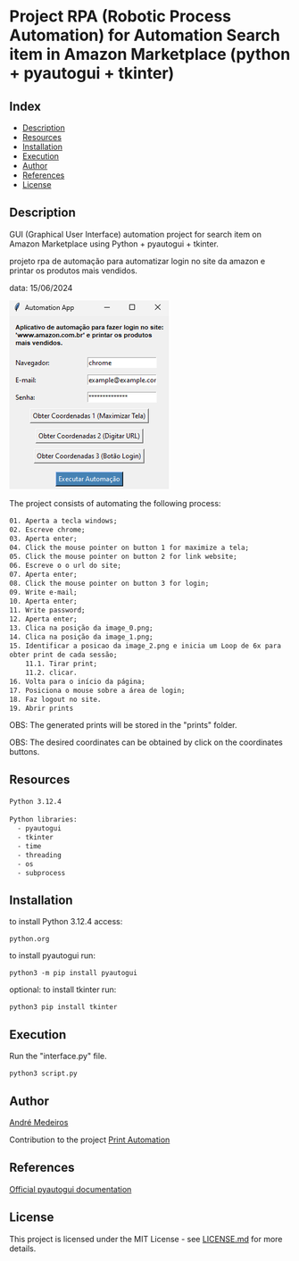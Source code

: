 # Project RPA (Robotic Process Automation) for Automation Search item in Amazon Marketplace (python + pyautogui + tkinter)

## Index
- [Description](#Description)
- [Resources](#Resources)
- [Installation](#Installation)
- [Execution](#Execution)
- [Author](#Author)
- [References](#References)
- [License](#License)

## Description
GUI (Graphical User Interface) automation project for search item on Amazon Marketplace using Python + pyautogui + tkinter.

projeto rpa de automação para automatizar login no site da amazon e printar os produtos mais vendidos.

data: 15/06/2024

![](images/App.png)

The project consists of automating the following process:
```
01. Aperta a tecla windows;
02. Escreve chrome;
03. Aperta enter;
04. Click the mouse pointer on button 1 for maximize a tela;
05. Click the mouse pointer on button 2 for link website;
06. Escreve o o url do site;
07. Aperta enter;
08. Click the mouse pointer on button 3 for login;
09. Write e-mail;
10. Aperta enter;
11. Write password;
12. Aperta enter;
13. Clica na posição da image_0.png;
14. Clica na posição da image_1.png;
15. Identificar a posicao da image_2.png e inicia um Loop de 6x para obter print de cada sessão;
    11.1. Tirar print;
    11.2. clicar.
16. Volta para o início da página;
17. Posiciona o mouse sobre a área de login;
18. Faz logout no site.
19. Abrir prints
```

OBS: The generated prints will be stored in the "prints" folder.

OBS: The desired coordinates can be obtained by click on the coordinates buttons.

## Resources
```
Python 3.12.4

Python libraries: 
  - pyautogui
  - tkinter
  - time
  - threading
  - os
  - subprocess
```

## Installation

to install Python 3.12.4 access: 
```
python.org
```

to install pyautogui run: 
```
python3 -m pip install pyautogui
```

optional: to install tkinter run: 
```
python3 pip install tkinter
```

## Execution

Run the "interface.py" file.
```
python3 script.py
```

## Author

[André Medeiros](https://github.com/andreemedeiros)

Contribution to the project [Print Automation](https://github.com/andreemedeiros/Print-Automation/graphs/contributors)

## References

[Official pyautogui documentation](https://pyautogui.readthedocs.io/en/latest/#)


## License
This project is licensed under the MIT License - see [LICENSE.md](LICENSE.md) for more details.
